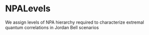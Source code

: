 # NPALevels
We assign levels of NPA hierarchy required to characterize extremal quantum correlations in Jordan Bell scenarios
